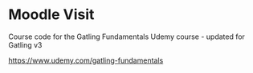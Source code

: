 Moodle Visit
=========================

Course code for the Gatling Fundamentals Udemy course - updated for Gatling v3

https://www.udemy.com/gatling-fundamentals
